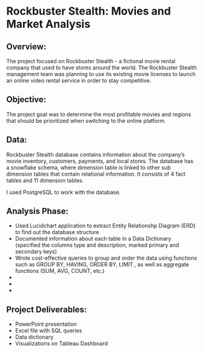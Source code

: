 # Rockbuster Stealth: Movies and Market Analysis
## Overview:
The project focused on Rockbuster Stealth - a fictional movie rental company that used to have stores around the world. 
The Rockbuster Stealth management team was planning to use its existing movie licenses to launch an online video rental service in order to stay competitive. 

## Objective: 
The project goal was to determine the most profitable movies and regions that should be prioritized when switching to the online platform.

## Data:
Rockbuster Stealth database contains information about the company’s movie inventory, customers, payments, and local stores.
The database has a snowflake schema, where dimension table is linked to other sub dimension tables that contain relational information.
It consists of 4 fact tables and 11 dimension tables. 

I used PostgreSQL to work with the database. 

## Analysis Phase:
- Used Lucidchart application to extract Entity Relationshp Diagram (ERD) to find out the database structure
- Documented information about each table in a Data Dictionary (specified the columns type and description, marked primary and secondary keys)
- Wrote cost-effective queries to group and order the data using functions such as GROUP BY, HAVING, ORDER BY, LIMIT , as well as aggregate functions (SUM, AVG, COUNT, etc.)
- 
- 
- 

## Project Deliverables:
- PowerPoint presentation
- Excel file with SQL queries
- Data dictionary 
- Visualizations on Tableau Dashboard
